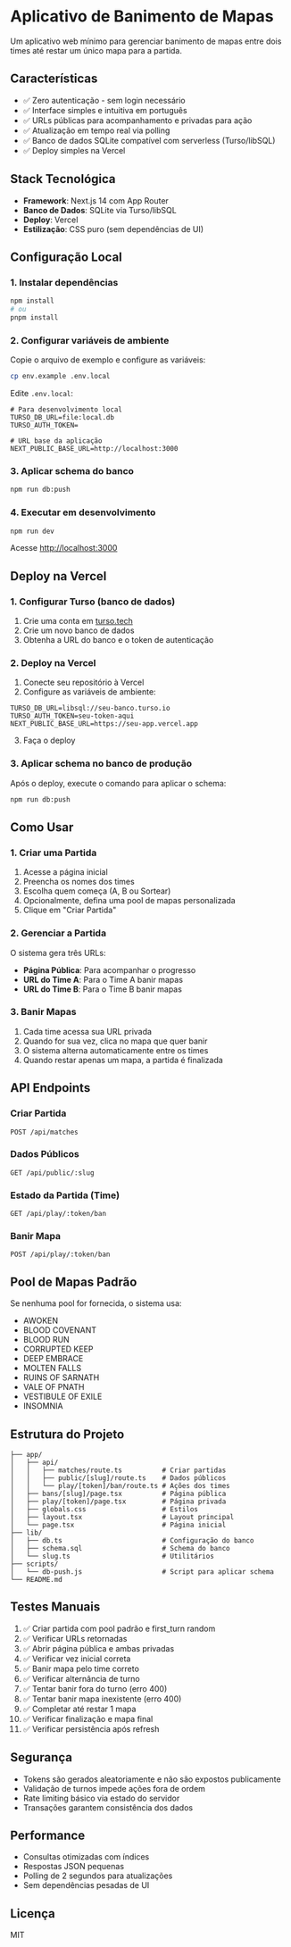 # Aplicativo de Banimento de Mapas

Um aplicativo web mínimo para gerenciar banimento de mapas entre dois times até restar um único mapa para a partida.

## Características

- ✅ Zero autenticação - sem login necessário
- ✅ Interface simples e intuitiva em português
- ✅ URLs públicas para acompanhamento e privadas para ação
- ✅ Atualização em tempo real via polling
- ✅ Banco de dados SQLite compatível com serverless (Turso/libSQL)
- ✅ Deploy simples na Vercel

## Stack Tecnológica

- **Framework**: Next.js 14 com App Router
- **Banco de Dados**: SQLite via Turso/libSQL
- **Deploy**: Vercel
- **Estilização**: CSS puro (sem dependências de UI)

## Configuração Local

### 1. Instalar dependências

```bash
npm install
# ou
pnpm install
```

### 2. Configurar variáveis de ambiente

Copie o arquivo de exemplo e configure as variáveis:

```bash
cp env.example .env.local
```

Edite `.env.local`:

```env
# Para desenvolvimento local
TURSO_DB_URL=file:local.db
TURSO_AUTH_TOKEN=

# URL base da aplicação
NEXT_PUBLIC_BASE_URL=http://localhost:3000
```

### 3. Aplicar schema do banco

```bash
npm run db:push
```

### 4. Executar em desenvolvimento

```bash
npm run dev
```

Acesse [http://localhost:3000](http://localhost:3000)

## Deploy na Vercel

### 1. Configurar Turso (banco de dados)

1. Crie uma conta em [turso.tech](https://turso.tech)
2. Crie um novo banco de dados
3. Obtenha a URL do banco e o token de autenticação

### 2. Deploy na Vercel

1. Conecte seu repositório à Vercel
2. Configure as variáveis de ambiente:

```
TURSO_DB_URL=libsql://seu-banco.turso.io
TURSO_AUTH_TOKEN=seu-token-aqui
NEXT_PUBLIC_BASE_URL=https://seu-app.vercel.app
```

3. Faça o deploy

### 3. Aplicar schema no banco de produção

Após o deploy, execute o comando para aplicar o schema:

```bash
npm run db:push
```

## Como Usar

### 1. Criar uma Partida

1. Acesse a página inicial
2. Preencha os nomes dos times
3. Escolha quem começa (A, B ou Sortear)
4. Opcionalmente, defina uma pool de mapas personalizada
5. Clique em "Criar Partida"

### 2. Gerenciar a Partida

O sistema gera três URLs:

- **Página Pública**: Para acompanhar o progresso
- **URL do Time A**: Para o Time A banir mapas
- **URL do Time B**: Para o Time B banir mapas

### 3. Banir Mapas

1. Cada time acessa sua URL privada
2. Quando for sua vez, clica no mapa que quer banir
3. O sistema alterna automaticamente entre os times
4. Quando restar apenas um mapa, a partida é finalizada

## API Endpoints

### Criar Partida
```
POST /api/matches
```

### Dados Públicos
```
GET /api/public/:slug
```

### Estado da Partida (Time)
```
GET /api/play/:token/ban
```

### Banir Mapa
```
POST /api/play/:token/ban
```

## Pool de Mapas Padrão

Se nenhuma pool for fornecida, o sistema usa:

- AWOKEN
- BLOOD COVENANT
- BLOOD RUN
- CORRUPTED KEEP
- DEEP EMBRACE
- MOLTEN FALLS
- RUINS OF SARNATH
- VALE OF PNATH
- VESTIBULE OF EXILE
- INSOMNIA

## Estrutura do Projeto

```
├── app/
│   ├── api/
│   │   ├── matches/route.ts          # Criar partidas
│   │   ├── public/[slug]/route.ts    # Dados públicos
│   │   └── play/[token]/ban/route.ts # Ações dos times
│   ├── bans/[slug]/page.tsx          # Página pública
│   ├── play/[token]/page.tsx         # Página privada
│   ├── globals.css                   # Estilos
│   ├── layout.tsx                    # Layout principal
│   └── page.tsx                      # Página inicial
├── lib/
│   ├── db.ts                         # Configuração do banco
│   ├── schema.sql                    # Schema do banco
│   └── slug.ts                       # Utilitários
├── scripts/
│   └── db-push.js                    # Script para aplicar schema
└── README.md
```

## Testes Manuais

1. ✅ Criar partida com pool padrão e first_turn random
2. ✅ Verificar URLs retornadas
3. ✅ Abrir página pública e ambas privadas
4. ✅ Verificar vez inicial correta
5. ✅ Banir mapa pelo time correto
6. ✅ Verificar alternância de turno
7. ✅ Tentar banir fora do turno (erro 400)
8. ✅ Tentar banir mapa inexistente (erro 400)
9. ✅ Completar até restar 1 mapa
10. ✅ Verificar finalização e mapa final
11. ✅ Verificar persistência após refresh

## Segurança

- Tokens são gerados aleatoriamente e não são expostos publicamente
- Validação de turnos impede ações fora de ordem
- Rate limiting básico via estado do servidor
- Transações garantem consistência dos dados

## Performance

- Consultas otimizadas com índices
- Respostas JSON pequenas
- Polling de 2 segundos para atualizações
- Sem dependências pesadas de UI

## Licença

MIT

